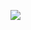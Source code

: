 [![](https://www.herokucdn.com/deploy/button.svg)](https://heroku.com/deploy?template=https://github.com/onplus/funh/tree/gmirror)
